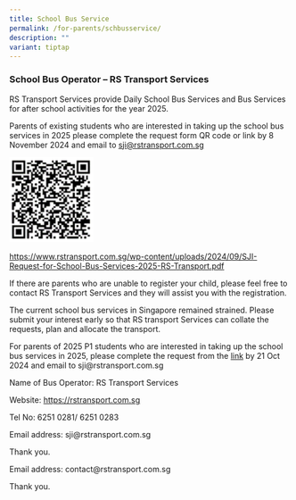 ```yaml
---
title: School Bus Service
permalink: /for-parents/schbusservice/
description: ""
variant: tiptap
---
```

<h3>School Bus Operator – RS Transport Services</h3>
<p>RS Transport Services provide Daily School Bus Services and Bus Services
for after school activities for the year 2025.</p>
<p>Parents of existing students who are interested in taking up the school
bus services in 2025 please complete the request form QR code or link by
8 November 2024 and email to <a href="mailto:sji@rstransport.com.sg" rel="noopener noreferrer nofollow" target="_blank">sji@rstransport.com.sg</a>
</p>
<p></p>
<div class="isomer-image-wrapper">
<img style="width: 30%;" height="auto" width="100%" alt="" src="/images/Picture1_rs_transport_2024.png">
</div>
<p><a href="https://www.rstransport.com.sg/wp-content/uploads/2024/09/SJI-Request-for-School-Bus-Services-2025-RS-Transport.pdf" rel="noopener noreferrer nofollow" target="_blank">https://www.rstransport.com.sg/wp-content/uploads/2024/09/SJI-Request-for-School-Bus-Services-2025-RS-Transport.pdf</a>
</p>
<p>If there are parents who are unable to register your child, please feel
free to contact RS Transport Services and they will assist you with the
registration.</p>
<p>The current school bus services in Singapore remained strained. Please
submit your interest early so that RS transport Services can collate the
requests, plan and allocate the transport.</p>
<p>For parents of 2025 P1 students who are interested in taking up the school
bus services in 2025, please complete the request from the&nbsp;<a href="https://www.rstransport.com.sg/wp-content/uploads/2024/09/SJI-Request-for-School-Bus-Services-2025-RS-Transport.pdf" rel="noopener noreferrer nofollow" target="_blank">link</a>&nbsp;by
21 Oct 2024 and email to sji@rstransport.com.sg</p>
<p>Name of Bus Operator: RS Transport Services</p>
<p>Website: <a href="https://rstransport.com.sg" rel="noopener noreferrer nofollow" target="_blank">https://rstransport.com.sg</a>
</p>
<p>Tel No: 6251 0281/ 6251 0283</p>
<p>Email address: sji@rstransport.com.sg</p>
<p>Thank you.</p>
<p>Email address: contact@rstransport.com.sg</p>
<p>Thank you.</p>